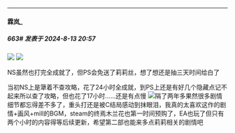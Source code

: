 ﻿
*****

####  霖岚_  
##### 663#       发表于 2024-8-13 20:57

<img src="https://p.sda1.dev/18/caa83b94a2ad583e6ee7da2f5904a353/2.jpg" referrerpolicy="no-referrer">
<img src="https://p.sda1.dev/18/1d38819b11fab450235a4b925cb18a2e/1.jpg" referrerpolicy="no-referrer">

NS虽然也打完全成就了，但PS会免送了莉莉丝，想了想还是抽三天时间给白了

当初NS上是犟着不查攻略，花了24小时全成就，到PS上还是有好几个隐藏点记不起来所以查了攻略，但也花了17小时……还是有点慢
<img src="https://static.saraba1st.com/image/smiley/face2017/194.png" referrerpolicy="no-referrer">隔了两年多果然很多剧情细节都忘得差不多了，重头打还是被C结局感动到抹眼泪，我真的太喜欢这作的剧情+画风+mill的BGM，steam的终焉木兰花也第一时间预购了，EA也玩了但只有两个小时的内容得等后续更新，希望第二部也能来多点莉莉相关的剧情吧


